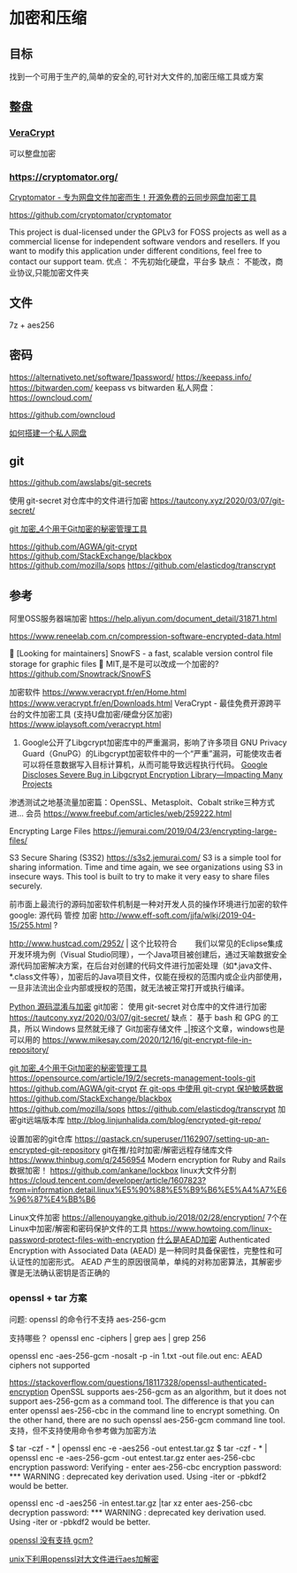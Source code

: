 # 加密和压缩

## 目标

找到一个可用于生产的,简单的安全的,可针对大文件的,加密压缩工具或方案

## 整盘
### [VeraCrypt](https://github.com/veracrypt/VeraCrypt)

可以整盘加密

### https://cryptomator.org/

[Cryptomator - 专为网盘文件加密而生！开源免费的云同步网盘加密工具](https://www.iplaysoft.com/cryptomator.html)

https://github.com/cryptomator/cryptomator

This project is dual-licensed under the GPLv3 for FOSS projects as well as a commercial license for independent software vendors and resellers. If you want to modify this application under different conditions, feel free to contact our support team.
优点： 不先初始化硬盘，平台多
缺点： 不能改，商业协议,只能加密文件夹

## 文件
7z + aes256

## 密码

https://alternativeto.net/software/1password/
https://keepass.info/
https://bitwarden.com/
keepass vs bitwarden
私人网盘：https://owncloud.com/

https://github.com/owncloud

[如何搭建一个私人网盘](https://geekplux.com/2016/10/25/how-to-setup-a-personal-cloud)


## git

https://github.com/awslabs/git-secrets

使用 git-secret 对仓库中的文件进行加密
https://tautcony.xyz/2020/03/07/git-secret/

[git 加密_4个用于Git加密的秘密管理工具](https://blog.csdn.net/cumo3681/article/details/107390566)

https://github.com/AGWA/git-crypt
https://github.com/StackExchange/blackbox
https://github.com/mozilla/sops
https://github.com/elasticdog/transcrypt

## 参考

阿里OSS服务器端加密
https://help.aliyun.com/document_detail/31871.html

https://www.reneelab.com.cn/compression-software-encrypted-data.html

👋 [Looking for maintainers] SnowFS - a fast, scalable version control file storage for graphic files 🎨
MIT,是不是可以改成一个加密的?
https://github.com/Snowtrack/SnowFS

加密软件
https://www.veracrypt.fr/en/Home.html
https://www.veracrypt.fr/en/Downloads.html
VeraCrypt - 最佳免费开源跨平台的文件加密工具 (支持U盘加密/硬盘分区加密)
https://www.iplaysoft.com/veracrypt.html

1. Google公开了Libgcrypt加密库中的严重漏洞，影响了许多项目
GNU Privacy Guard（GnuPG）的Libgcrypt加密软件中的一个“严重”漏洞，可能使攻击者可以将任意数据写入目标计算机，从而可能导致远程执行代码。
[Google Discloses Severe Bug in Libgcrypt Encryption Library—Impacting Many Projects](https://thehackernews.com/2021/01/google-discloses-severe-bug-in.html)

渗透测试之地基流量加密篇：OpenSSL、Metasploit、Cobalt strike三种方式进... 会员
https://www.freebuf.com/articles/web/259222.html

Encrypting Large Files
https://jemurai.com/2019/04/23/encrypting-large-files/

S3 Secure Sharing (S3S2)
https://s3s2.jemurai.com/
S3 is a simple tool for sharing information. 
Time and time again, we see organizations using S3 in insecure ways. 
This tool is built to try to make it very easy to share files securely.

前市面上最流行的源码加密软件机制是一种对开发人员的操作环境进行加密的软件
google: 源代码 管控 加密
http://www.eff-soft.com/jjfa/wlkj/2019-04-15/255.html ?

http://www.hustcad.com/2952/ | 这个比较符合
　　我们以常见的Eclipse集成开发环境为例（Visual Studio同理），一个Java项目被创建后，通过天喻数据安全源代码加密解决方案，在后台对创建的代码文件进行加密处理（如*.java文件、*.class文件等），加密后的Java项目文件，仅能在授权的范围内或企业内部使用，一旦非法流出企业内部或授权的范围，就无法被正常打开或执行编译。

[Python 源码混淆与加密](https://mp.weixin.qq.com/s/LmxdXRjMCOIisQzCISBoGw)
git加密：
使用 git-secret 对仓库中的文件进行加密
https://tautcony.xyz/2020/03/07/git-secret/
缺点： 基于 bash 和 GPG 的工具，所以 Windows 显然就无缘了
Git加密存储文件 _|按这个文章，windows也是可以用的
https://www.mikesay.com/2020/12/16/git-encrypt-file-in-repository/

[git 加密_4个用于Git加密的秘密管理工具](https://blog.csdn.net/cumo3681/article/details/107390566)
  https://opensource.com/article/19/2/secrets-management-tools-git
  https://github.com/AGWA/git-crypt
    [在 git-ops 中使用 git-crypt 保护敏感数据](http://generalthink.github.io/2020/03/01/use-git-crypt/)
  https://github.com/StackExchange/blackbox
  https://github.com/mozilla/sops
  https://github.com/elasticdog/transcrypt
加密git远端版本库
http://blog.linjunhalida.com/blog/encrypted-git-repo/

设置加密的git仓库
https://qastack.cn/superuser/1162907/setting-up-an-encrypted-git-repository
git在推/拉时加密/解密远程存储库文件
https://www.thinbug.com/q/2456954
Modern encryption for Ruby and Rails
数据加密！
https://github.com/ankane/lockbox
linux大文件分割
https://cloud.tencent.com/developer/article/1607823?from=information.detail.linux%E5%90%88%E5%B9%B6%E5%A4%A7%E6%96%87%E4%BB%B6


Linux文件加密
https://allenouyangke.github.io/2018/02/28/encryption/
7个在Linux中加密/解密和密码保护文件的工具
https://www.howtoing.com/linux-password-protect-files-with-encryption
[什么是AEAD加密](https://zhuanlan.zhihu.com/p/28566058)
Authenticated Encryption with Associated Data (AEAD) 是一种同时具备保密性，完整性和可认证性的加密形式。 AEAD 产生的原因很简单，单纯的对称加密算法，其解密步骤是无法确认密钥是否正确的


### openssl + tar 方案

问题: openssl 的命令行不支持 aes-256-gcm

支持哪些？
 openssl enc -ciphers | grep aes | grep 256

openssl enc -aes-256-gcm -nosalt -p -in 1.txt -out file.out
enc: AEAD ciphers not supported

https://stackoverflow.com/questions/18117328/openssl-authenticated-encryption
OpenSSL supports aes-256-gcm as an algorithm, but it does not support aes-256-gcm as a command tool. 
The difference is that you can enter openssl aes-256-cbc in the command line to encrypt something. 
On the other hand, there are no such openssl aes-256-gcm command line tool.
支持，但不支持使用命令参考做为加密方法

$ tar -czf - * | openssl enc -e -aes256 -out entest.tar.gz
$ tar -czf - * | openssl enc -e -aes-256-gcm -out entest.tar.gz
enter aes-256-cbc encryption password:
Verifying - enter aes-256-cbc encryption password:
*** WARNING : deprecated key derivation used.
Using -iter or -pbkdf2 would be better.

openssl enc -d -aes256 -in entest.tar.gz |tar xz 
enter aes-256-cbc decryption password:
*** WARNING : deprecated key derivation used.
Using -iter or -pbkdf2 would be better.

[openssl 没有支持 gcm?](https://security.stackexchange.com/questions/30344/why-does-openssl-not-include-aes-256-gcm)

[unix下利用openssl对大文件进行aes加解密](https://www.qedev.com/linux/15227.html)